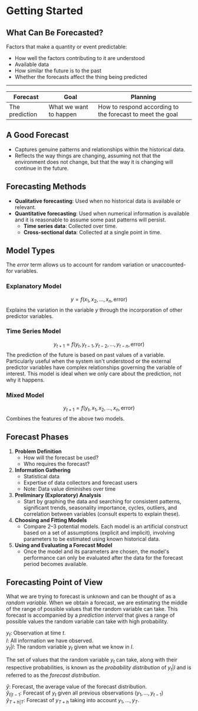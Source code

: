 # Getting Started

## What Can Be Forecasted?
Factors that make a quantity or event predictable:
- How well the factors contributing to it are understood
- Available data
- How similar the future is to the past
- Whether the forecasts affect the thing being predicted

---

| Forecast | Goal | Planning |
| --- | --- | --- |
| The prediction | What we want to happen | How to respond according to the forecast to meet the goal |

## A Good Forecast
- Captures genuine patterns and relationships within the historical data.
- Reflects the way things are changing, assuming not that the environment does not change, but that the way it is changing will continue in the future.

## Forecasting Methods
- **Qualitative forecasting**: Used when no historical data is available or relevant.
- **Quantitative forecasting**: Used when numerical information is available and it is reasonable to assume some past patterns will persist.
  - **Time series data**: Collected over time.
  - **Cross-sectional data**: Collected at a single point in time.

## Model Types
The *error* term allows us to account for random variation or unaccounted-for variables.

### Explanatory Model
$$y = f(x_1, x_2, \dots, x_n, \text{error})$$
Explains the variation in the variable $y$ through the incorporation of other predictor variables.

### Time Series Model
$$y_{t+1} = f(y_t, y_{t-1}, y_{t-2}, \dots, y_{t-n}, \text{error})$$
The prediction of the future is based on past values of a variable. Particularly useful when the system isn't understood or the external predictor variables have complex relationships governing the variable of interest. This model is ideal when we only care about the prediction, not why it happens.

### Mixed Model
$$y_{t+1} = f(y_t, x_1, x_2, \dots, x_n, \text{error})$$
Combines the features of the above two models.

## Forecast Phases
1. **Problem Definition**
   - How will the forecast be used?
   - Who requires the forecast?
2. **Information Gathering**
   - Statistical data
   - Expertise of data collectors and forecast users
   - Note: Data value diminishes over time
3. **Preliminary (Exploratory) Analysis**
   - Start by graphing the data and searching for consistent patterns, significant trends, seasonality importance, cycles, outliers, and correlation between variables (consult experts to explain these).
4. **Choosing and Fitting Models**
   - Compare 2–3 potential models. Each model is an artificial construct based on a set of assumptions (explicit and implicit), involving parameters to be estimated using known historical data.
5. **Using and Evaluating a Forecast Model**
   - Once the model and its parameters are chosen, the model's performance can only be evaluated after the data for the forecast period becomes available.

## Forecasting Point of View
What we are trying to forecast is unknown and can be thought of as a *random variable*. When we obtain a forecast, we are estimating the middle of the range of possible values that the random variable can take. This forecast is accompanied by a *prediction interval* that gives a range of possible values the random variable can take with high probability.

$y_t$: Observation at time *t*.<br>
$I$: All information we have observed.<br>
$y_t|I$: The random variable $y_t$ given what we know in $I$.<br>

The set of values that the random variable $y_t$ can take, along with their respective probabilities, is known as the *probability distribution* of $y_t|I$ and is referred to as the *forecast distribution*.<br>

$\hat{y}$: Forecast, the average value of the forecast distribution.<br>
$\hat{y}_{t|t-1}$: Forecast of $y_t$ given all previous observations $(y_1, \dots, y_{t-1})$<br>
$\hat{y}_{T + h|T}$: Forecast of $y_{T + h}$ taking into account $y_1, \dots, y_T$.<br>
